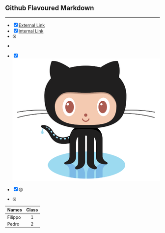 

Github Flavoured Markdown
-----------------------------------------------------------------------------------------------------------------------------
-----------------------------------------------------------------------------------------------------------------------------
- [X] [External Link](https://help.github.com/en )
- [x] [Internal Link](#Github)
- [x] [riferimento]: images/logo.png "Image"
- 
- [x] ![Kiku](images/logo.png)



- [x] :smile:

- [x] 

| Names         | Class         |
| ------------- |:-------------:| 
| Filippo       | 1             | 
| Pedro         | 2             |   

